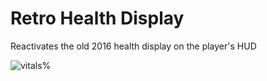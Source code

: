 # Retro Health Display

Reactivates the old 2016 health display on the player's HUD

![vitals%](https://github.com/MegaPiggy/RetroHealthDisplay/assets/34462599/8395f5ca-2b61-4b40-98ea-e9756510b8bc)

